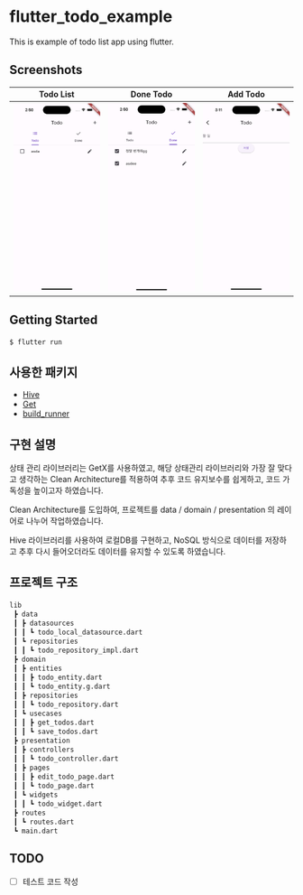 # flutter_todo_example

This is example of todo list app using flutter.

## Screenshots
| Todo List | Done Todo | Add Todo |
|:---:|:---:|:---:|
| ![Todo List](./screenshots/todo_list.png) | ![Done Todo](./screenshots/done_list.png) | ![Add Todo](./screenshots/add_todo.png) |

## Getting Started

```bash
$ flutter run
```

## 사용한 패키지

- [Hive](https://pub.dev/packages/hive)
- [Get](https://pub.dev/packages/get)
- [build_runner](https://pub.dev/packages/build_runner)


## 구현 설명
상태 관리 라이브러리는 GetX를 사용하였고, 해당 상태관리 라이브러리와 가장 잘 맞다고 생각하는 Clean Architecture를 적용하여 추후 코드 유지보수를 쉽게하고, 코드 가독성을 높이고자 하였습니다.

Clean Architecture를 도입하여, 프로젝트를 data / domain / presentation 의 레이어로 나누어 작업하였습니다.

Hive 라이브러리를 사용하여 로컬DB를 구현하고, NoSQL 방식으로 데이터를 저장하고 추후 다시 들어오더라도 데이터를 유지할 수 있도록 하였습니다.

## 프로젝트 구조
```
lib
 ┣ data
 ┃ ┣ datasources
 ┃ ┃ ┗ todo_local_datasource.dart
 ┃ ┗ repositories
 ┃ ┃ ┗ todo_repository_impl.dart
 ┣ domain
 ┃ ┣ entities
 ┃ ┃ ┣ todo_entity.dart
 ┃ ┃ ┗ todo_entity.g.dart
 ┃ ┣ repositories
 ┃ ┃ ┗ todo_repository.dart
 ┃ ┗ usecases
 ┃ ┃ ┣ get_todos.dart
 ┃ ┃ ┗ save_todos.dart
 ┣ presentation
 ┃ ┣ controllers
 ┃ ┃ ┗ todo_controller.dart
 ┃ ┣ pages
 ┃ ┃ ┣ edit_todo_page.dart
 ┃ ┃ ┗ todo_page.dart
 ┃ ┗ widgets
 ┃ ┃ ┗ todo_widget.dart
 ┣ routes
 ┃ ┗ routes.dart
 ┗ main.dart
```

## TODO
- [ ] 테스트 코드 작성